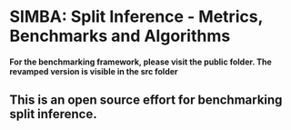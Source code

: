 # SIMBA: Split Inference - Metrics, Benchmarks and Algorithms

#### For the benchmarking framework, please visit the public folder. The revamped version is visible in the src folder

## This is an open source effort for benchmarking split inference.

